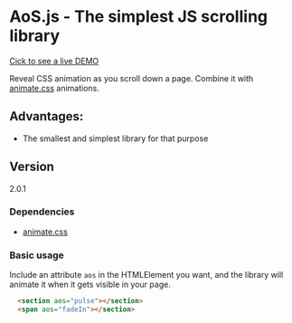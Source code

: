 # AoS.js - The simplest JS scrolling library

[Cick to see a live DEMO](https://buzinas.github.io/animateonscroll)

Reveal CSS animation as you scroll down a page. Combine it with [animate.css](https://github.com/daneden/animate.css) animations.

## Advantages:
- The smallest and simplest library for that purpose

## Version

2.0.1

### Dependencies
- [animate.css](https://github.com/daneden/animate.css)

### Basic usage

Include an attribute `aos` in the HTMLElement you want, and the library will animate it when it gets visible in your page.

```html
  <section aos="pulse"></section>
  <span aos="fadeIn"></section>
```
